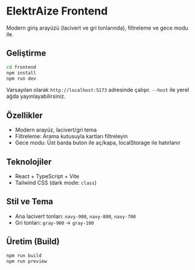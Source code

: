 # ElektrAize Frontend

Modern giriş arayüzü (lacivert ve gri tonlarında), filtreleme ve gece modu ile.

## Geliştirme

```bash
cd frontend
npm install
npm run dev
```

Varsayılan olarak `http://localhost:5173` adresinde çalışır. `--host` ile yerel ağda yayınlayabilirsiniz.

## Özellikler
- Modern arayüz, lacivert/gri tema
- Filtreleme: Arama kutusuyla kartları filtreleyin
- Gece modu: Üst barda buton ile aç/kapa, localStorage ile hatırlanır

## Teknolojiler
- React + TypeScript + Vite
- Tailwind CSS (dark mode: `class`)

## Stil ve Tema
- Ana lacivert tonları: `navy-900`, `navy-800`, `navy-700`
- Gri tonları: `gray-900` → `gray-100`

## Üretim (Build)

```bash
npm run build
npm run preview
```
